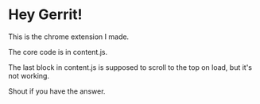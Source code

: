 # Hey Gerrit!
This is the chrome extension I made.

The core code is in content.js.

The last block in content.js is supposed to scroll to 
the top on load, but it's not working.

Shout if you have the answer.
